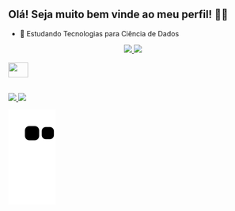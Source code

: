 ## Olá! Seja muito bem vinde ao meu perfil! 👋😊

- 🌱 Estudando Tecnologias para Ciência de Dados
<!-- - 📫 Email: janainarezende13@hotmail.com ou Discord: Jan_R#8702 -->

<!-- - 📫 Discord: Jan_R#8702  / - 🔭 Trabalhando em -->

<div align = "center">
  <a href="https://github.com/RezendeJan">
  <img height = "150em" src = "https://github-readme-stats.vercel.app/api?username=RezendeJan&show_icons=true&theme=tokyonight&include_all_commits=true&count_private=true" />
  <img height = "150em" src = "https://github-readme-stats.vercel.app/api/top-langs/?username=RezendeJan&layout=compact&langs_count=7&theme=tokyonight" />

</div>
  <div style = "display: inline_block"> <br>
  <img = "Jan-Py" height = "30" width = "40" src = "https://cdn.jsdelivr.net/gh/devicons/devicon/icons/python/python-original.svg" /> 
</div>
  
  ##

  <div>
  <a href = "mailto:janainarezende13@hotmail.com"> <img src = https://img.shields.io/badge/Microsoft_Outlook-0078D4?style=for-the-badge&logo=microsoft-outlook&logoColor=white target = "_ blank"> </a>
  <a href="https://www.linkedin.com/in/janaína-rezende-4a2937190/" target="_blank"> <img src = https://img.shields.io/badge/LinkedIn-0077B5?style=for-the-badge&logo=linkedin&logoColor=white" target =" _ blank "></a> 
  
![Snake animation](https://github.com/RezendeJan/RezendeJan/blob/output/github-contribution-grid-snake.svg)
 
</div>
